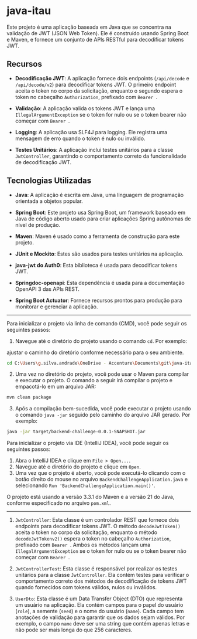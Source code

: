 # java-itau

Este projeto é uma aplicação baseada em Java que se concentra na validação de JWT (JSON Web Token). Ele é construído usando Spring Boot e Maven, e fornece um conjunto de APIs RESTful para decodificar tokens JWT.

## Recursos

- **Decodificação JWT**: A aplicação fornece dois endpoints (`/api/decode` e `/api/decode/v2`) para decodificar tokens JWT. O primeiro endpoint aceita o token no corpo da solicitação, enquanto o segundo espera o token no cabeçalho `Authorization`, prefixado com `Bearer `.

- **Validação**: A aplicação valida os tokens JWT e lança uma `IllegalArgumentException` se o token for nulo ou se o token bearer não começar com `Bearer `.

- **Logging**: A aplicação usa SLF4J para logging. Ele registra uma mensagem de erro quando o token é nulo ou inválido.

- **Testes Unitários**: A aplicação inclui testes unitários para a classe `JwtController`, garantindo o comportamento correto da funcionalidade de decodificação JWT.

## Tecnologias Utilizadas

- **Java**: A aplicação é escrita em Java, uma linguagem de programação orientada a objetos popular.

- **Spring Boot**: Este projeto usa Spring Boot, um framework baseado em Java de código aberto usado para criar aplicações Spring autônomas de nível de produção.

- **Maven**: Maven é usado como a ferramenta de construção para este projeto.

- **JUnit e Mockito**: Estes são usados para testes unitários na aplicação.

- **java-jwt do Auth0**: Esta biblioteca é usada para decodificar tokens JWT.

- **Springdoc-openapi**: Esta dependência é usada para a documentação OpenAPI 3 das APIs REST.

- **Spring Boot Actuator**: Fornece recursos prontos para produção para monitorar e gerenciar a aplicação.

---

Para inicializar o projeto via linha de comando (CMD), você pode seguir os seguintes passos:

1. Navegue até o diretório do projeto usando o comando `cd`. Por exemplo:

ajustar o caminho do diretório conforme necessário para o seu ambiente.
```bash
cd C:\Users\g.silva.andrade\OneDrive - Accenture\Documents\git\java-itau
```

2. Uma vez no diretório do projeto, você pode usar o Maven para compilar e executar o projeto. O comando a seguir irá compilar o projeto e empacotá-lo em um arquivo JAR:

```bash
mvn clean package
```

3. Após a compilação bem-sucedida, você pode executar o projeto usando o comando `java -jar` seguido pelo caminho do arquivo JAR gerado. Por exemplo:

```bash
java -jar target/backend-challenge-0.0.1-SNAPSHOT.jar
```

Para inicializar o projeto via IDE (IntelliJ IDEA), você pode seguir os seguintes passos:

1. Abra o IntelliJ IDEA e clique em `File > Open...`.
2. Navegue até o diretório do projeto e clique em `Open`.
3. Uma vez que o projeto é aberto, você pode executá-lo clicando com o botão direito do mouse no arquivo `BackendChallengeApplication.java` e selecionando `Run 'BackendChallengeApplication.main()'`.

O projeto está usando a versão 3.3.1 do Maven e a versão 21 do Java, conforme especificado no arquivo `pom.xml`.

----
1. `JwtController`: Esta classe é um controlador REST que fornece dois endpoints para decodificar tokens JWT. O método `decodeJwtToken()` aceita o token no corpo da solicitação, enquanto o método `decodeJwtTokenv2()` espera o token no cabeçalho `Authorization`, prefixado com `Bearer `. Ambos os métodos lançam uma `IllegalArgumentException` se o token for nulo ou se o token bearer não começar com `Bearer `.

2. `JwtControllerTest`: Esta classe é responsável por realizar os testes unitários para a classe `JwtController`. Ela contém testes para verificar o comportamento correto dos métodos de decodificação de tokens JWT quando fornecidos com tokens válidos, nulos ou inválidos.

3. `UserDto`: Esta classe é um Data Transfer Object (DTO) que representa um usuário na aplicação. Ela contém campos para o papel do usuário (`role`), a semente (`seed`) e o nome do usuário (`name`). Cada campo tem anotações de validação para garantir que os dados sejam válidos. Por exemplo, o campo `name` deve ser uma string que contém apenas letras e não pode ser mais longa do que 256 caracteres.